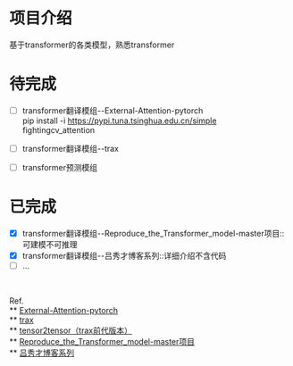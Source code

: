 # 项目介绍
基于transformer的各类模型，熟悉transformer

# 待完成

- [ ] transformer翻译模组--External-Attention-pytorch <br>
    pip install -i https://pypi.tuna.tsinghua.edu.cn/simple fightingcv_attention
- [ ] transformer翻译模组--trax
- [ ] transformer预测模组


# 已完成
- [x] transformer翻译模组--Reproduce_the_Transformer_model-master项目::可建模不可推理
- [x] transformer翻译模组--吕秀才博客系列::详细介绍不含代码
- [ ] ...

<br>

Ref.    
** [External-Attention-pytorch](https://github.com/xmu-xiaoma666/External-Attention-pytorch) <br>
** [trax](https://github.com/google/trax) <br>
** [tensor2tensor（trax前代版本）](https://github.com/tensorflow/tensor2tensor)  <br>
** [Reproduce_the_Transformer_model-master项目](https://github.com/scnu-dil/Reproduce_the_Transformer_model) <br>
** [吕秀才博客系列](https://blog.csdn.net/nocml/article/details/125711025)